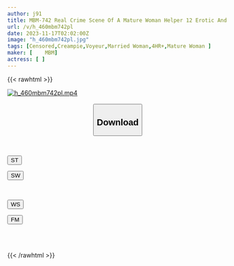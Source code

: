 ```yaml
---
author: j91
title: MBM-742 Real Crime Scene Of A Mature Woman Helper 12 Erotic And Gentle Helpers 4 Hours 2
url: /v/h_460mbm742pl
date: 2023-11-17T02:02:00Z
image: "h_460mbm742pl.jpg"
tags: [Censored,Creampie,Voyeur,Married Woman,4HR+,Mature Woman ]
maker: [	MBM]
actress: [ ]
---
```



{{< rawhtml >}}

<div class="video" data-videoid="wZDej2r4MGiJrq3">
    <a href="javascript:;">
        <img src="/v/h_460mbm742pl/h_460mbm742pl.jpg" width="WIDTH" height="HEIGHT" alt="h_460mbm742pl.mp4" loading="lazy">
    </a>
</div>

<script type="text/javascript" src="https://j91.asia/asset/on-demand-st.js"></script>

<br>
  <link rel="stylesheet" href="https://j91.asia/asset/bs5.css">
  
  <center>
  <button class="btn btn-primary" type="button" data-bs-toggle="collapse" data-bs-target=".multi-collapse" aria-expanded="false" aria-controls="multiCollapseExample1 multiCollapseExample2"><h2>Download</h2></button></center>
</p>
<div class="row">
  <div class="col">
    <div class="collapse multi-collapse" id="multiCollapseExample1">
      <div class="card card-body">
	      	      <br>
<div class="buttons">  
<p><a href="https://streamtape.to/v/wZDej2r4MGiJrq3" target="_blank"><button class="btn-hover color-3"><i class="fa fa-download"></i> ST</button></a></p>
<p><a href="https://sfastwish.com/jzo5t8780oc8" target="_blank"><button class="btn-hover color-2"><i class="fa fa-download"></i> SW</button></a></p></div>
    </div>
  </div>
</div>
  <div class="col">
    <div class="collapse multi-collapse" id="multiCollapseExample2">
      <div class="card card-body">
	      <br>
<div class="buttons">
<p><a href="https://wolfstream.tv/h9mf1ro2ra4k" target="_blank"><button class="btn-hover color-9"><i class="fa fa-download"></i> WS</button></a></p>
<p><a href="https://filemoon.sx/d/8rmd662jigo1" target="_blank"><button class="btn-hover color-8"><i class="fa fa-download"></i> FM</button></a></p></div>
<br><br>
      </div>
    </div>
  </div>
</div>

{{< /rawhtml >}}